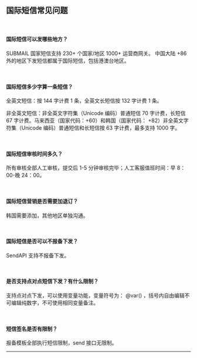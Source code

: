 ## 国际短信常见问题

 <br>

#### **国际短信可以发哪些地方？**

SUBMAIL 国家短信支持 230+ 个国家/地区 1000+ 运营商网关。 中国大陆 +86 外的地区下发短信都属于国际短信，包括港澳台地区。

  <br>

#### **国际短信多少字算一条短信？**

全英文短信：按 144 字计费 1 条，全英文长短信按 132 字计费 1 条。

非全英文短信：非全英文字符集（Unicode 编码）普通短信 70 字计费，长短信 67 字计费。马来西亚（国家代码：+60）和韩国（国家代码：
+82）非全英文字符集（Unicode 编码）普通短信和长短信按 63 字计费，最多支持 1000 字。


  <br>

#### **国际短信审核时间多久？**

所有审核全部人工审核，提交后 1-5 分钟审核完毕；人工客服值班时间：早 8：00-晚 24：00。

  <br>

#### **国际短信营销是否需要加退订？**

韩国需要添加，其他地区单独沟通。

  <br>

#### **国际短信是否可以不报备下发？**

SendAPI 支持不报备下发。

  <br>

#### **是否支持点对点短信下发？有什么限制？**

支持点对点下发，可以使用变量功能，变量符号为：
@var() ，括号内自由编辑不可编辑纯数字，不可使用相同变量备注。

  <br>

#### **短信签名是否有限制？**

报备模板全部执行短信限制，send 接口无限制。

------
